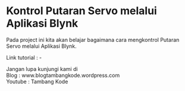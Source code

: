 # Kontrol Putaran Servo melalui Aplikasi Blynk
<p>
  Pada project ini kita akan belajar bagaimana cara mengkontrol Putaran Servo melalui Aplikasi Blynk.
</p>
<p>
  Link tutorial : -
</p>
Jangan lupa kunjungi kami di </br>
Blog : www.blogtambangkode.wordpress.com </br>
Youtube : Tambang Kode
